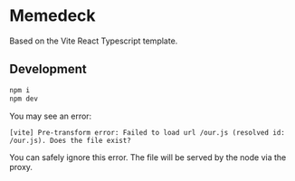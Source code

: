 # Memedeck

Based on the Vite React Typescript template.

## Development

```zsh
npm i
npm dev
```

You may see an error:

```
[vite] Pre-transform error: Failed to load url /our.js (resolved id: /our.js). Does the file exist?
```

You can safely ignore this error. The file will be served by the node via the proxy.
